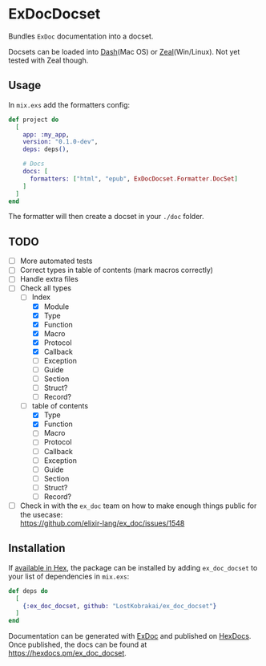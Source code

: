 # ExDocDocset

Bundles `ExDoc` documentation into a docset.

Docsets can be loaded into [Dash](https://kapeli.com/dash)(Mac OS) or
[Zeal](https://zealdocs.org/)(Win/Linux). Not yet tested with Zeal though.

## Usage

In `mix.exs` add the formatters config:

```elixir
def project do
  [
    app: :my_app,
    version: "0.1.0-dev",
    deps: deps(),

    # Docs
    docs: [
      formatters: ["html", "epub", ExDocDocset.Formatter.DocSet]
    ]
  ]
end
```

The formatter will then create a docset in your `./doc` folder.

## TODO 

- [ ] More automated tests
- [ ] Correct types in table of contents (mark macros correctly)
- [ ] Handle extra files
- [ ] Check all types
  - [ ] Index
    - [x] Module
    - [x] Type
    - [x] Function
    - [x] Macro
    - [x] Protocol
    - [x] Callback
    - [ ] Exception
    - [ ] Guide
    - [ ] Section
    - [ ] Struct?
    - [ ] Record?
  - [ ] table of contents
    - [x] Type
    - [x] Function
    - [ ] Macro
    - [ ] Protocol
    - [ ] Callback
    - [ ] Exception
    - [ ] Guide
    - [ ] Section
    - [ ] Struct?
    - [ ] Record?
- [ ] Check in with the `ex_doc` team on how to make enough things public for the usecase:  
https://github.com/elixir-lang/ex_doc/issues/1548

## Installation

If [available in Hex](https://hex.pm/docs/publish), the package can be installed
by adding `ex_doc_docset` to your list of dependencies in `mix.exs`:

```elixir
def deps do
  [
    {:ex_doc_docset, github: "LostKobrakai/ex_doc_docset"}
  ]
end
```

Documentation can be generated with [ExDoc](https://github.com/elixir-lang/ex_doc)
and published on [HexDocs](https://hexdocs.pm). Once published, the docs can
be found at <https://hexdocs.pm/ex_doc_docset>.

